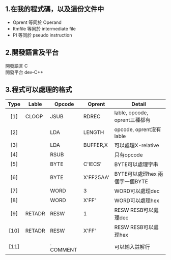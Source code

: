 1.在我的程式碼，以及這份文件中
----------------------------
* Oprent		等同於 Operand
* Itmfile		等同於 intermediate file
* PI		    等同於 pseudo instruction

2.開發語言及平台
--------------
開發語言 C  
開發平台 dev-C++  

3.程式可以處理的格式
--------------------
| Type | Lable  | Opcode   | Oprent   | Detail |
| :----: | -------- | -------- | ------- | ------- |
| [1] | CLOOP | JSUB | RDREC     | lable, opcode, oprent三種都有 |
| [2] |       | LDA  | LENGTH    | opcode, oprent沒有lable |
| [3] |       | LDA  | BUFFER,X  | 可以處理X-relative |
| [4] |       | RSUB |           | 只有opcode |
| [5] |       | BYTE | C'IECS'   | BYTE可以處理字串 |
| [6] |       | BYTE | X'FF25AA' | BYTE可以處理hex 兩個字一個BYTE |
| [7] |       | WORD | 3         | WORD可以處理dec |
| [8] |       | WORD | X'FF'     | WORD可以處理hex |
| [9]  | RETADR | RESW | 1 | RESW RESB可以處理dec |
| [10] | RETADR | RESW | X'FF' | RESW RESB可以處理hex |
| [11] |        | . COMMENT |   | 可以輸入註解行 |

